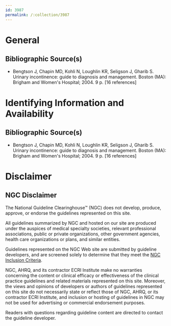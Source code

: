 ```yaml
---
id: 3987
permalink: /:collection/3987
---
```


# General

## Bibliographic Source(s)

- Bengtson J, Chapin MD, Kohli N, Loughlin KR, Seligson J, Gharib S. Urinary incontinence: guide to diagnosis and management. Boston (MA): Brigham and Women's Hospital; 2004. 9 p. [16 references]

# Identifying Information and Availability

## Bibliographic Source(s)

- Bengtson J, Chapin MD, Kohli N, Loughlin KR, Seligson J, Gharib S. Urinary incontinence: guide to diagnosis and management. Boston (MA): Brigham and Women's Hospital; 2004. 9 p. [16 references]

# Disclaimer

## NGC Disclaimer

The National Guideline Clearinghouse™ (NGC) does not develop, produce, approve, or endorse the guidelines represented on this site.

All guidelines summarized by NGC and hosted on our site are produced under the auspices of medical specialty societies, relevant professional associations, public or private organizations, other government agencies, health care organizations or plans, and similar entities.

Guidelines represented on the NGC Web site are submitted by guideline developers, and are screened solely to determine that they meet the [NGC Inclusion Criteria](/help-and-about/summaries/inclusion-criteria).

NGC, AHRQ, and its contractor ECRI Institute make no warranties concerning the content or clinical efficacy or effectiveness of the clinical practice guidelines and related materials represented on this site. Moreover, the views and opinions of developers or authors of guidelines represented on this site do not necessarily state or reflect those of NGC, AHRQ, or its contractor ECRI Institute, and inclusion or hosting of guidelines in NGC may not be used for advertising or commercial endorsement purposes.

Readers with questions regarding guideline content are directed to contact the guideline developer.

